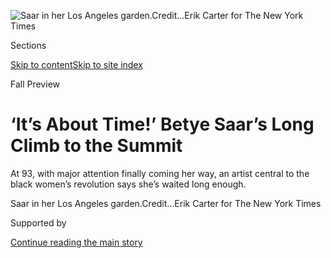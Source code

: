 <div id="app">

<div>

<div>

<div>

</div>

<div data-aria-hidden="false">

<div id="site-content" role="main">

<div>

<div class="css-1aor85t" style="opacity:0.000000001;z-index:-1;visibility:hidden">

<div class="css-1hqnpie">

<div class="css-epjblv">

<span class="css-17xtcya">[Art &
Design](/section/arts/design)</span><span class="css-x15j1o">|</span><span class="css-fwqvlz">‘It’s
About Time\!’ Betye Saar’s Long Climb to the Summit</span>

</div>

<div class="css-k008qs">

<div class="css-1iwv8en">

<span class="css-18z7m18"></span>

<div>

</div>

</div>

<span class="css-1n6z4y">https://nyti.ms/30UDBID</span>

<div class="css-1705lsu">

<div class="css-4xjgmj">

<div class="css-4skfbu" role="toolbar" data-aria-label="Social Media Share buttons, Save button, and Comments Panel with current comment count" data-testid="share-tools">

  - 
  - 
  - 
  - 
    
    <div class="css-6n7j50">
    
    </div>

  - 
  - 

</div>

</div>

</div>

</div>

</div>

</div>

<div id="NYT_TOP_BANNER_REGION" class="css-11qgg8s">

</div>

<div id="fullBleedHeaderContent">

<div class="css-n4ws9g">

![<span class="css-16f3y1r e13ogyst0" data-aria-hidden="true">Saar in
her Los Angeles
garden.</span><span class="css-cnj6d5 e1z0qqy90" itemprop="copyrightHolder"><span class="css-1ly73wi e1tej78p0">Credit...</span><span><span>Erik
Carter for The New York
Times</span></span></span>](https://static01.nyt.com/images/2019/09/15/arts/15new-saar2/merlin_159749076_6fc75e92-f046-4f4b-817d-d6240e23b337-articleLarge.jpg?quality=75&auto=webp&disable=upscale)

</div>

<div class="css-3z92zw">

<div class="css-6cn7ki">

<div class="NYTAppHideMasthead css-1bcu9v6 e1suatyy0">

<div class="section css-1o1qe8k e1suatyy2">

<div class="css-cu5p7t er09x8g0">

<div class="css-6n7j50">

</div>

<span class="css-1dv1kvn">Sections</span>

[Skip to content](#site-content)[Skip to site index](#site-index)

</div>

<div class="css-10698na e1huz5gh0">

</div>

</div>

</div>

Fall Preview

<div class="css-12n8ygn ehdk2mb0">

# ‘It’s About Time\!’ Betye Saar’s Long Climb to the Summit

</div>

At 93, with major attention finally coming her way, an artist central to
the black women’s revolution says she’s waited long enough.

</div>

</div>

<div class="css-nwzfg5 e1gnum310">

<span class="css-1f9pvn2 design">Saar in her Los Angeles
garden.</span><span class="css-cnj6d5 e1z0qqy90" itemprop="copyrightHolder"><span class="css-1ly73wi e1tej78p0">Credit...</span><span><span>Erik
Carter for The New York Times</span></span></span>

</div>

<div id="sponsor-wrapper" class="css-1hyfx7x">

<div id="sponsor-slug" class="css-19vbshk">

Supported by

</div>

[Continue reading the main story](#after-sponsor)

<div id="sponsor" class="ad sponsor-wrapper" style="text-align:center;height:100%;display:block">

</div>

<div id="after-sponsor">

</div>

</div>

<div class="css-1wx1auc e1gnum311">

<div class="css-18e8msd">

<div class="css-vp77d3 epjyd6m0">

<div class="css-hus3qt ey68jwv0" data-aria-hidden="true">

[![Holland
Cotter](https://static01.nyt.com/images/2018/02/16/multimedia/author-holland-cotter/author-holland-cotter-thumbLarge.jpg
"Holland Cotter")](https://www.nytimes.com/by/holland-cotter)

</div>

<div class="css-1baulvz">

By [<span class="css-1baulvz last-byline" itemprop="name">Holland
Cotter</span>](https://www.nytimes.com/by/holland-cotter)

</div>

</div>

  - 
    
    <div class="css-ld3wwf e16638kd2">
    
    Published Sept. 4, 2019Updated Sept. 13, 2019
    
    </div>

  - 
    
    <div class="css-4xjgmj">
    
    <div class="css-pvvomx" role="toolbar" data-aria-label="Social Media Share buttons, Save button, and Comments Panel with current comment count" data-testid="share-tools">
    
      - 
      - 
      - 
      - 
        
        <div class="css-6n7j50">
        
        </div>
    
      - 
      - 
    
    </div>
    
    </div>

</div>

</div>

</div>

<div class="section meteredContent css-1r7ky0e" name="articleBody" itemprop="articleBody">

<div class="css-1fanzo5 StoryBodyCompanionColumn">

<div class="css-53u6y8">

LOS ANGELES — I ask the artist [Betye Saar](http://www.betyesaar.net/),
who is 93 and set to open concurrent solo shows this fall at two major
museums — the [Museum of Modern
Art](https://www.moma.org/artists/5102?gclid=EAIaIQobChMIvY62loKT5AIVUQOGCh06tQ5iEAAYASAAEgJRffD_BwE&gclsrc=aw.ds)
in New York and the [Los Angeles County Museum of
Art](https://www.lacma.org/art/exhibition/betye-saar-call-and-response)
— if she has any theories as to why big-ticket attention is finally
coming her way. She skips mentioning the obvious factors: She’s a woman;
she’s black; she’s lived her whole life on what she calls “the other
side of the planet” (Southern California). “Because it’s about time\!”
she says. “I’ve had to wait till I’m practically 100.”

We’re standing in her home, which is also her studio, in the Laurel
Canyon section of Los Angeles. She has lived and worked here since 1962,
when the neighborhood was becoming a New Agey arts enclave. The house,
stacked vertically up the side of a ravine, is all stairs and
platformlike rooms with a small garden nestled within. The division
between domestic and work space feels indeterminate. Order prevails but
clear surfaces are hard to find.

For half a century, Ms. Saar has been one of the country’s most
inventive and influential makers of intimately scaled assemblage. And
she has brought a distinctive range of content to the medium,
encompassing global culture, popular mysticism, personal history and
American racism, which she coolly refers to as “national racism,” as if
it were a scientific category, or a consumer brand.

</div>

</div>

<div>

</div>

<div class="css-79elbk" data-testid="photoviewer-wrapper">

<div class="css-z3e15g" data-testid="photoviewer-wrapper-hidden">

</div>

<div class="css-1a48zt4 ehw59r15" data-testid="photoviewer-children">

![<span class="css-16f3y1r e13ogyst0" data-aria-hidden="true">“Black
Girl’s Window” (1969), at MoMA. The artist surrounds a silhouette of her
head with floating moons and stars; an etching of a lion, her birth
sign; and a skeleton alluding to her father’s
death.</span><span class="css-cnj6d5 e1z0qqy90" itemprop="copyrightHolder"><span class="css-1ly73wi e1tej78p0">Credit...</span><span>Betye
Saar, via Roberts Projects, Los Angeles/The Museum of Modern Art, New
York</span></span>](https://static01.nyt.com/images/2019/09/15/arts/15new-saar11/merlin_159300561_0559a200-cd38-4a5b-87b7-f0057e70ad91-articleLarge.jpg?quality=75&auto=webp&disable=upscale)

</div>

</div>

<div class="css-1fanzo5 StoryBodyCompanionColumn">

<div class="css-53u6y8">

Over a long career she has, against serious odds, maintained visibility.
After a latish start as an artist — she was in her 30s — she made steady
initial headway in a male-dominated Black Power movement and a
white-dominated feminist movement. And she has held her own in a
mainstream art market that has been, until very recently, unwelcoming to
African-American art. During her time on the scene, political grounds
have shifted and art tastes have changed. But her work has retained
pertinence and complexity.

A glance around her studio reveals some of the complexity. The place is
packed chockablock with clusters of objects grouped by type: alarm
clocks (maybe two dozen), antique books, model clipper ships, African
masks, birdcages, globes, painted wood watermelon slices, the Mexican
healing charms known as milagros and so-called mammy dolls piled on a
chair.

</div>

</div>

<div class="css-79elbk" data-testid="photoviewer-wrapper">

<div class="css-z3e15g" data-testid="photoviewer-wrapper-hidden">

</div>

<div class="css-1a48zt4 ehw59r15" data-testid="photoviewer-children">

<div class="css-1xdhyk6 erfvjey0">

<span class="css-1ly73wi e1tej78p0">Image</span>

<div class="css-zjzyr8">

<div data-testid="lazyimage-container" style="height:483.33333333333326px">

</div>

</div>

</div>

<span class="css-16f3y1r e13ogyst0" data-aria-hidden="true">Ms. Saar in
her studio in Laurel
Canyon.</span><span class="css-cnj6d5 e1z0qqy90" itemprop="copyrightHolder"><span class="css-1ly73wi e1tej78p0">Credit...</span><span>Erik
Carter for The New York Times</span></span>

</div>

</div>

<div class="css-1fanzo5 StoryBodyCompanionColumn">

<div class="css-53u6y8">

There are also arrangements by color. All-red or mostly red items
include an angel’s head, an hourglass, a Tuxedo Club pomade can, a small
plastic menorah and a nosegay of crimson bird feathers. (“You can’t beat
Nature for color,” Ms. Saar says. “She’s got it down.”) And there are
black-and-brown things: a plastic skull, an Afro pick, a dried starfish
and a paper crow.

</div>

</div>

<div class="css-1fanzo5 StoryBodyCompanionColumn">

<div class="css-53u6y8">

Almost all was gathered on salvage campaigns to antiques shops, swap
meets, flea markets and rubbish bins, local and international. “I
consider myself a recycler,” Ms. Saar says. (She’s also called herself a
“junkie.”) “I’ve been that way since I was a kid, going through trash to
see what people left behind. Good stuff.”

Scavenging is how she gets the raw material for her art, notably for the
three-dimensional assemblages for which she’s best known. Thematically,
they are of three basic kinds. Some are curated time capsules preserving
materials that were once owned by, or are reminders of, generations of
women in Ms. Saar’s family.

</div>

</div>

<div class="css-79elbk" data-testid="photoviewer-wrapper">

<div class="css-z3e15g" data-testid="photoviewer-wrapper-hidden">

</div>

<div class="css-1a48zt4 ehw59r15" data-testid="photoviewer-children">

<div class="css-1xdhyk6 erfvjey0">

<span class="css-1ly73wi e1tej78p0">Image</span>

<div class="css-zjzyr8">

<div data-testid="lazyimage-container" style="height:483.33333333333326px">

</div>

</div>

</div>

<span class="css-16f3y1r e13ogyst0" data-aria-hidden="true">A Saar
assemblage-in-progress on the subject of slavery includes an archival
picture of an African-American man seen from behind, his bare back
scarred from
whippings.</span><span class="css-cnj6d5 e1z0qqy90" itemprop="copyrightHolder"><span class="css-1ly73wi e1tej78p0">Credit...</span><span>Erik
Carter for The New York Times</span></span>

</div>

</div>

<div class="css-1h0maa8 e73j0it0">

<div class="css-1xdhyk6 erfvjey0">

<span class="css-1ly73wi e1tej78p0">Image</span>

<div class="css-zjzyr8">

<div data-testid="lazyimage-container" style="height:309.3333333333333px">

</div>

</div>

</div>

<span class="css-16f3y1r e13ogyst0" data-aria-hidden="true">Always
foraging for objects and ideas, the artist groups artifacts by color.
Slices of watermelon are
wood.</span><span class="css-cnj6d5 e1z0qqy90" itemprop="copyrightHolder"><span class="css-1ly73wi e1tej78p0">Credit...</span><span>Erik
Carter for The New York Times</span></span>

<div class="css-1xdhyk6 erfvjey0">

<span class="css-1ly73wi e1tej78p0">Image</span>

<div class="css-zjzyr8">

<div data-testid="lazyimage-container" style="height:309.3333333333333px">

</div>

</div>

</div>

<span class="css-16f3y1r e13ogyst0" data-aria-hidden="true">Ms. Saar
displays like items together, including this large grouping of clocks,
in her
home.</span><span class="css-cnj6d5 e1z0qqy90" itemprop="copyrightHolder"><span class="css-1ly73wi e1tej78p0">Credit...</span><span>Erik
Carter for The New York Times</span></span>

</div>

<div class="css-1fanzo5 StoryBodyCompanionColumn">

<div class="css-53u6y8">

Others are symbolic self-portraits coded with personal and cosmological
references. In the 1969 [“Black Girl’s
Window”](https://www.moma.org/audio/playlist/26/539) which will anchor
the MoMA exhibition, she surrounds a silhouette of her head with
floating moons and stars; an etching (her own) of a lion, her birth
sign; a tintype of a woman who could be her Irish grandmother; and, at
the center, a novelty shop Halloween skeleton alluding to her father’s
death when she was a child, a loss she says she still lives with.

And there’s work that’s forthrightly political. A famous, indeed
career-defining example, “[The Liberation of Aunt
Jemima”](http://revolution.berkeley.edu/liberation-aunt-jemima/) from
1972, was her response to the killing of the Rev. Dr. Martin Luther King
Jr. and the [Watts
riots](https://www.nytimes.com/2015/08/11/us/50-years-after-watts-riots-a-recovery-is-in-progress.html).
The main image here is a store-bought relief of a Jim Crow-era plastic
mammy meant to hold a kitchen notepad and pencil. Ms. Saar transformed
it, replacing the pad with a Black Power fist and putting a rifle in the
figure’s hand.

</div>

</div>

<div class="css-1fanzo5 StoryBodyCompanionColumn">

<div class="css-53u6y8">

The piece was an instant sensation in black and feminist art circles.
([Angela
Davis](https://www.history.com/topics/black-history/angela-davis) has
since described it as the spark that fired the black women’s
revolution.) “I was lucky to have an icon,” Ms. Saar says about the work
that put her on the national map. Yet over the years, the celebrity of
the piece has created an unbalanced view of a long career that has taken
many forms and directions.

</div>

</div>

<div class="css-79elbk" data-testid="photoviewer-wrapper">

<div class="css-z3e15g" data-testid="photoviewer-wrapper-hidden">

</div>

<div class="css-1a48zt4 ehw59r15" data-testid="photoviewer-children">

<div class="css-1xdhyk6 erfvjey0">

<span class="css-1ly73wi e1tej78p0">Image</span>

<div class="css-zjzyr8">

<div data-testid="lazyimage-container" style="height:566.4666666666666px">

</div>

</div>

</div>

<span class="css-16f3y1r e13ogyst0" data-aria-hidden="true">“The
Liberation of Aunt Jemima”(1972), Ms. Saar’s response to the
assassination of Martin Luther King Jr., and the Watts riots,
transformed a plastic mammy into a symbol of black
power.</span><span class="css-cnj6d5 e1z0qqy90" itemprop="copyrightHolder"><span class="css-1ly73wi e1tej78p0">Credit...</span><span>Betye
Saar, via Roberts Projects, Los Angeles, Berkeley Art Museum and Pacific
Film Archive, Berkeley, California</span></span>

</div>

</div>

<div class="css-1fanzo5 StoryBodyCompanionColumn">

<div class="css-53u6y8">

Ms. Saar was born, the oldest of three children, in the Watts
neighborhood of Los Angeles in 1926. Her middle-class family was of
mixed African-American, Irish and Native American descent. In a poem Ms.
Saar has written:

*My roots are tangled....*

*A blend of black, white and red,*

*I am labeled Creole, mulatto, mixed, colored in every sense.*

*Enslaved by the ‘one-drop-rule’*

*But liberated by the truth*

*That all blood is red.*

A lifelong attraction to spirituality started early. Religion was woven
into her upbringing. “My mother was Episcopalian. My dad was a Methodist
Sunday school teacher. When he died, my mom was pretty distraught, and
we joined the Christian Science church. And being in California, we
knew, of course, about Buddhism.” She also counts her childhood love of
fairy tales as part of the mystical mix. “It was all magic to me.”

</div>

</div>

<div class="css-79elbk" data-testid="photoviewer-wrapper">

<div class="css-z3e15g" data-testid="photoviewer-wrapper-hidden">

</div>

<div class="css-1a48zt4 ehw59r15" data-testid="photoviewer-children">

<div class="css-1xdhyk6 erfvjey0">

<span class="css-1ly73wi e1tej78p0">Image</span>

<div class="css-zjzyr8">

<div data-testid="lazyimage-container" style="height:279.0444444444444px">

</div>

</div>

</div>

<span class="css-16f3y1r e13ogyst0" data-aria-hidden="true">The artist
in her studio in 1970, with “Black Girl’s
Window.”</span><span class="css-cnj6d5 e1z0qqy90" itemprop="copyrightHolder"><span class="css-1ly73wi e1tej78p0">Credit...</span><span>Bob
Nakamura, via Roberts Projects, Los Angeles</span></span>

</div>

</div>

<div class="css-1fanzo5 StoryBodyCompanionColumn">

<div class="css-53u6y8">

When she was 4, her family moved to Pasadena, Ms. Saar says. “In
Pasadena my mother always had a garden. You need nature somehow in your
life to make you feel real. The bottom line in politics is: one planet,
one people. And we are so far from that now.”

</div>

</div>

<div class="css-1fanzo5 StoryBodyCompanionColumn">

<div class="css-53u6y8">

After her father’s death in 1931, when she was 5, Ms. Saar was nurtured
by a great-aunt, Hattie Parsons Haynes Keyes, a long-lived mentor and
model of self-shaping in a matriarchal line. As a child, Ms. Saar also
returned to Watts for visits. There, watching the Italian immigrant
[](https://tclf.org/pioneer/sabato-simon-rodia) [Simon
Rodia](https://tclf.org/pioneer/sabato-simon-rodia) build his
fantastical towers from scrap materials — mirrors, seashells, broken
titles — embedded in cement, she learned a lasting lesson: “You can make
art out of *anything*.”

In college she studied art, an unpromising option for a black woman at
the time. She ended up doing social work, then moved into the design
field. In 1952, she met and married (and later divorced) the ceramist
Richard Saar. They had three daughters, [Alison and
Lezley,](https://www.amazon.com/Family-Legacies-Betye-Lezley-Alison/dp/029598564X)
both now artists, and Trayce, a writer. Toward the end of the decade,
Ms. Saar went back to school for a degree to teach design. Destiny, in
which she believes, had other plans. “One day I wandered into a
printmaking workshop,” she says, “and forgot about teaching.” She joined
and became an artist.

Her MoMA solo, [“Betye Saar: The Legends of ‘Black Girl’s
Window,’”](https://www.moma.org/calendar/exhibitions/5060) which
will debut with the reopening of the newly expanded museum on Oct. 21,
is a survey of her rare, early works on paper — 42 of which MoMA
recently acquired — supplemented by a selection of her assemblages.

When asked why MoMA had come so late to collecting her work, [Ann
Temkin](https://www.moma.org/about/senior-staff/ann-temkin), the
museum’s chief curator of painting and sculpture, said, “For the most
part (and with notable exceptions) until this past decade we were not
looking in the directions where we would have found Saar’s work. And
speaking personally,” she added, “for that reason now is such an
inspiring and rewarding time to happen to be a curator.”

</div>

</div>

<div class="css-79elbk" data-testid="photoviewer-wrapper">

<div class="css-z3e15g" data-testid="photoviewer-wrapper-hidden">

</div>

<div class="css-1a48zt4 ehw59r15" data-testid="photoviewer-children">

<div class="css-1xdhyk6 erfvjey0">

<span class="css-1ly73wi e1tej78p0">Image</span>

<div class="css-zjzyr8">

<div data-testid="lazyimage-container" style="height:257.77777777777777px">

</div>

</div>

</div>

<span class="css-16f3y1r e13ogyst0" data-aria-hidden="true">The
installation of Ms. Saar’s solo show, which will open the renovated
Museum of Modern Art, includes early works on paper — 42 of which MoMA
recently acquired. “Until this past decade we were not looking in the
directions where we would have found Saar’s work,” said Ann Temkin,
chief curator of painting and
sculpture.</span><span class="css-cnj6d5 e1z0qqy90" itemprop="copyrightHolder"><span class="css-1ly73wi e1tej78p0">Credit...</span><span>Brad
Ogbonna for The New York Times</span></span>

</div>

</div>

<div class="css-1fanzo5 StoryBodyCompanionColumn">

<div class="css-53u6y8">

The variety and virtuosity of Ms. Saar’s prints are impressive. Working
at home to be with her young children, she was clearly doing some
adventurous self-teaching. “I was never a pure printmaker,” she says. “I
fooled around with all kinds of techniques.”

</div>

</div>

<div class="css-1fanzo5 StoryBodyCompanionColumn">

<div class="css-53u6y8">

By the mid-60s, pushing hard against the conventional boundaries of the
medium, she came up with new display formats. She began placing
different prints, sometimes with drawings and photographs, in thick wood
frames made from repurposed window sashes. “Black Girl’s Window” is an
example. It’s as much about sculpture as printmaking. It’s a
self-portrait as an altarpiece.

In 1967, she saw an exhibition of Joseph Cornell’s boxed assemblages and
with that experience she turned the corner. She started making
assemblages of her own.

Her learning continued to expand. A 1970 visit to the Field Museum of
Natural History in Chicago, in the company of a fellow Los Angeles
artist, [David Hammons](https://www.moma.org/artists/2486), introduced
her to the charisma of African and Oceanic art — ritual-intensive,
spiritually empowered. It also delivered a lesson in cultural politics:
Most of this “primitive” art was installed, as if in storage, in the
museum’s basement. Nobody was looking at it.

“Back then,” she says, “even black Americans were sort of ashamed of
African art.” But what others rejected, she embraced: the art’s use of
organic matter — feathers, skins, dirt, hair — and its empowering
function. Her enthusiasm, which infused her art, had an impact.

“One of the things that gave her work importance for African-American
artists, especially in the mid-70s, was the way it embraced the mystical
and ritualistic aspects of African art and culture,” says the painter
[Kerry James
Marshall](https://www.jackshainman.com/artists/kerryjames-marshall/),
who took a collage course with Ms. Saar at [Otis College of Art and
Design](https://www.otis.edu/) in the late 1970s. “Her art really
embodied the longing for a connection to ancestral legacies and
alternative belief systems — specifically African belief systems —
fueling the Black Arts Movement.”

She started traveling — to Bali, Brazil, Haiti, Mexico, Morocco,
Nigeria, Senegal — always foraging for objects and images, and
particularly attracted to those with devotional associations. “Wherever
I went, I’d go to religious stores to see what they had,” she says.

</div>

</div>

<div class="css-1fanzo5 StoryBodyCompanionColumn">

<div class="css-53u6y8">

Everywhere she went, she carried small sketchbooks that did double duty
as memory banks and portable studios. Many are repositories for quick,
preliminary ballpoint pen studies for future assemblages. Others are
filled with watercolor paintings that are polished creations in
themselves. The show at the Los Angeles County Museum of Art, [“Betye
Saar: Call and
Response,”](https://www.lacma.org/art/exhibition/betye-saar-call-and-response)
which opens on Sept. 22, will reunite several sketchbooks with related
finished works.

</div>

</div>

<div class="css-1h0maa8 e73j0it0">

<div class="css-1xdhyk6 erfvjey0">

<span class="css-1ly73wi e1tej78p0">Image</span>

<div class="css-zjzyr8">

<div data-testid="lazyimage-container" style="height:583.8666666666667px">

</div>

</div>

</div>

<span class="css-16f3y1r e13ogyst0" data-aria-hidden="true">“Sketchbook
1998,” at the Los Angeles County Museum of
Art.</span><span class="css-cnj6d5 e1z0qqy90" itemprop="copyrightHolder"><span class="css-1ly73wi e1tej78p0">Credit...</span><span>Betye
Saar, via Roberts Projects, Los Angeles</span></span>

<div class="css-1xdhyk6 erfvjey0">

<span class="css-1ly73wi e1tej78p0">Image</span>

<div class="css-zjzyr8">

<div data-testid="lazyimage-container" style="height:572.9111111111112px">

</div>

</div>

</div>

<span class="css-16f3y1r e13ogyst0" data-aria-hidden="true">And “Supreme
Quality” (1998), the assemblage based on the
sketch.</span><span class="css-cnj6d5 e1z0qqy90" itemprop="copyrightHolder"><span class="css-1ly73wi e1tej78p0">Credit...</span><span>Betye
Saar, via The Rose Art Museum, Brandeis University; Tim
Lanterman/Scottsdale Museum of Contemporary Art</span></span>

</div>

<div class="css-1fanzo5 StoryBodyCompanionColumn">

<div class="css-53u6y8">

Ms. Saar’s responses to American racial and gender politics have grown
increasingly complicated over time. In 1974, she and another artist,
[Samella
Lewis](https://hammer.ucla.edu/now-dig-this/artists/samella-lewis/),
organized a group show of black women artists for Womanspace, a
pioneering cultural center in Los Angeles. (Ms. Saar was on its founding
board.) She was shocked to find the audience split along racial lines.
Blacks came; whites didn’t. “The white women did not support it,” she
told the art historian Ruth Askey in 1981. “It was as if we were
invisible.”

She was later embroiled in a divisive art world conflict around the use
of derogatory racial images. In 1997, she spearheaded a letter-writing
campaign directed at a young African-American colleague, Kara Walker,
who, at 28, had won a MacArthur “genius” grant. [Ms. Walker’s silhouette
tableaus of antebellum slavery
followed](https://editions.lib.umn.edu/panorama/article/kara-walkers-about-the-title-the-ghostly-presence-of-transgenerational-trauma-as-a-connective-tissue-between-the-past-and-present/)
Ms. Saar’s lead in mining racial caricatures, but within them created
morally ambiguous narratives in which everyone, black and white, slave
and master, was implicated as corrupt. On the subjects of slavery and
white supremacy, Ms. Saar had little patience with ambiguity. Ms.
Walker’s art, she concluded in a 1999 television interview, had been
made “for the amusement and the investment of the white art
establishment.”

Soon afterward, she herself returned to the subject of racism. Much of
the work in her 2017 solo show, “Betye Saar: Keepin’ it Clean,” at the
Craft and Folk Art Museum in Los Angeles (and later at [the New-York
Historical
Society](https://www.nyhistory.org/exhibitions/betye-saar-keepin%E2%80%99-it-clean))
featured gun-toting mammies. “I keep thinking of giving up political
subjects,” she says, “But you can’t. Because racism is still here. Worse
than ever.”

On my visit to her studio, there is an assemblage-in-progress on this
subject. In August, its components included two striking photographs,
one of a slender young African woman, almost nude, playing a musical
instrument; the other, a well-known 1863 archival picture of an
African-American man seen from behind, his bare back scarred from
whippings. Ms. Saar positioned the pictures on either side of a
scuffed-up child-size piano with missing keys, added an 18th-century
diagram of a ship filled with slaves and capped the ensemble with an
antique clock.

</div>

</div>

<div class="css-1fanzo5 StoryBodyCompanionColumn">

<div class="css-53u6y8">

“It’s about slavery, before and after,” she says. “I call it ‘Skin
Song.’” She later removed the photograph of the African woman.
Improvisation has always been her modus operandi.

Mr. Marshall remembers that “in her class, we made a collage for the
first critique. We were then told to bring the same collage back the
next week, but with changes, and we kept changing the collage over and
over and over, throughout the semester. From that I got the very useful
idea that you should never let your work become so precious that you
couldn’t change it.”

A second assemblage in her studio is very much in the planning stages.
Its encasing frame is set: a small, light rectangular box painted gray.
But its components still lie unfixed on a worktable: a small metal
heart; a tin healing charm in the shape of eyes; a skeletal antique fan;
an abstract print by Ms. Saar suggesting a cloudy sky (“Of all natural
things, the sky is my favorite,” the artist says). She had just added a
tiny computer board glinting like a filigreed brooch.

</div>

</div>

<div class="css-79elbk" data-testid="photoviewer-wrapper">

<div class="css-z3e15g" data-testid="photoviewer-wrapper-hidden">

</div>

<div class="css-1a48zt4 ehw59r15" data-testid="photoviewer-children">

<div class="css-1xdhyk6 erfvjey0">

<span class="css-1ly73wi e1tej78p0">Image</span>

<div class="css-zjzyr8">

<div data-testid="lazyimage-container" style="height:580px">

</div>

</div>

</div>

<span class="css-16f3y1r e13ogyst0" data-aria-hidden="true">Ms. Saar at
the Museum of Modern Art with “Anticipation” (1961), a screenprint in
her solo show. It is a self-portrait of the artist, who was pregnant
with her youngest daughter Tracye at the
time.</span><span class="css-cnj6d5 e1z0qqy90" itemprop="copyrightHolder"><span class="css-1ly73wi e1tej78p0">Credit...</span><span>Betye
Saar, via Roberts Projects, Los Angeles; Brad Ogbonna for The New York
Times</span></span>

</div>

</div>

<div class="css-1fanzo5 StoryBodyCompanionColumn">

<div class="css-53u6y8">

The format and contents suggest a reliquary. It’s dedicated to Ms.
Saar’s great-aunt Hattie, her early role model. When Hattie died in
the early 1970s, the artist inherited a trunk filled with personal
effects: letters, family photographs, handkerchiefs, trinkets. Over the
years, she’s been preserving them in her work, inspired by the spiritual
belief, shared by many cultures, that the dead live on in what they’ve
touched and treasured.

“I think the chanciest thing is to put spirituality in art,” Ms. Saar
says as she gently shifts elements of the assemblage around, trying this
combination and that. “Because people don’t understand it. Writers don’t
know what to do with it. They’re scared of it, so they ignore it. But if
there’s going to be any universal consciousness-raising, you have to
deal with it, even though people will ridicule you.”

</div>

</div>

<div class="css-1fanzo5 StoryBodyCompanionColumn">

<div class="css-53u6y8">

“And you have to deal with personal emotions, because they’re there,”
she added. “I think people are afraid of those too. My younger sister’s
husband died this year. I said to her, you’ve got to start making
something beautiful. Beauty is a form of spirituality. Once you start
making something with your hands, the healing starts. I call this
creative grieving.”

Not that grieving, creative or otherwise, is necessarily uppermost in
Ms. Saar’s mind. She has a scheduling crunch to deal with. There’s work
to finish and send out. Coming up fast is a date to fly to New York to
oversee the installation of the MoMA show. (“For the first time ever” —
at her request — “the museum will have purple walls,” she confides.) And
there are longer-range plans.

As we move from the workroom into the exuberantly planted garden for a
sit-down, she says: “I’m 93, and going for 94. Aunt Harriet lived to 95.
I want to beat her record.”

</div>

</div>

<div>

</div>

</div>

<div>

</div>

<div>

</div>

<div>

</div>

<div>

<div id="bottom-wrapper" class="css-1ede5it">

<div id="bottom-slug" class="css-l9onyx">

Advertisement

</div>

[Continue reading the main story](#after-bottom)

<div id="bottom" class="ad bottom-wrapper" style="text-align:center;height:100%;display:block;min-height:90px">

</div>

<div id="after-bottom">

</div>

</div>

</div>

</div>

</div>

## Site Index

<div>

</div>

## Site Information Navigation

  - [© <span>2020</span> <span>The New York Times
    Company</span>](https://help.nytimes.com/hc/en-us/articles/115014792127-Copyright-notice)

<!-- end list -->

  - [NYTCo](https://www.nytco.com/)
  - [Contact
    Us](https://help.nytimes.com/hc/en-us/articles/115015385887-Contact-Us)
  - [Work with us](https://www.nytco.com/careers/)
  - [Advertise](https://nytmediakit.com/)
  - [T Brand Studio](http://www.tbrandstudio.com/)
  - [Your Ad
    Choices](https://www.nytimes.com/privacy/cookie-policy#how-do-i-manage-trackers)
  - [Privacy](https://www.nytimes.com/privacy)
  - [Terms of
    Service](https://help.nytimes.com/hc/en-us/articles/115014893428-Terms-of-service)
  - [Terms of
    Sale](https://help.nytimes.com/hc/en-us/articles/115014893968-Terms-of-sale)
  - [Site Map](https://spiderbites.nytimes.com)
  - [Help](https://help.nytimes.com/hc/en-us)
  - [Subscriptions](https://www.nytimes.com/subscription?campaignId=37WXW)

</div>

</div>

</div>

</div>
